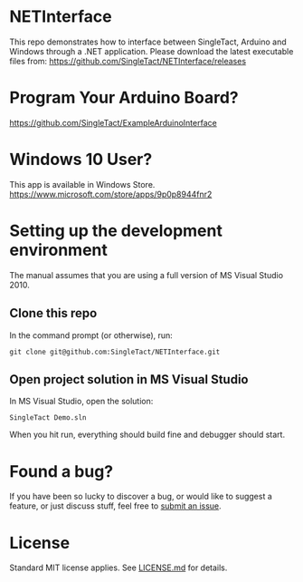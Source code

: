 # NETInterface
This repo demonstrates how to interface between SingleTact, Arduino and Windows
through a .NET application. 
Please download the latest executable files from: https://github.com/SingleTact/NETInterface/releases

# Program Your Arduino Board?
https://github.com/SingleTact/ExampleArduinoInterface

# Windows 10 User?
This app is available in Windows Store.
https://www.microsoft.com/store/apps/9p0p8944fnr2

# Setting up the development environment
The manual assumes that you are using a full version of MS Visual Studio 2010.

## Clone this repo
In the command prompt (or otherwise), run:

```
git clone git@github.com:SingleTact/NETInterface.git
```

## Open project solution in MS Visual Studio
In MS Visual Studio, open the solution:

```
SingleTact Demo.sln
```

When you hit run, everything should build fine and debugger should start.

# Found a bug?
If you have been so lucky to discover a bug, or would like to suggest a
feature, or just discuss stuff, feel free to
[submit an issue](https://github.com/SingleTact/NETInterface/issues).

# License
Standard MIT license applies. See [LICENSE.md](LICENSE.md) for details.
